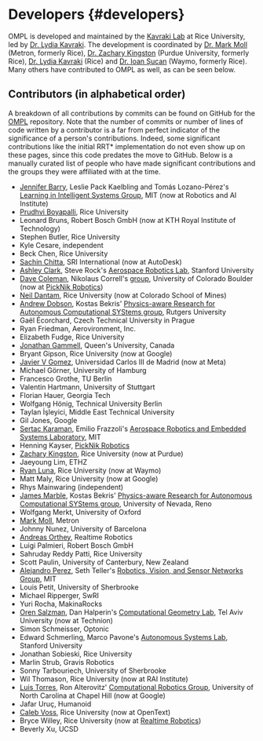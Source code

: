 # Developers {#developers}

OMPL is developed and maintained by the [Kavraki Lab](http://kavrakilab.org) at Rice University, led by [Dr. Lydia Kavraki](https://www.cs.rice.edu/~kavraki). The development is coordinated by [Dr. Mark Moll](https://moll.ai) (Metron, formerly Rice), [Dr. Zachary Kingston](https:/zkingston.com) (Purdue University, formerly Rice), [Dr. Lydia Kavraki](https://www.cs.rice.edu/~kavraki) (Rice) and [Dr. Ioan Șucan](http://ioan.sucan.ro) (Waymo, formerly Rice). Many others have contributed to OMPL as well, as can be seen below.

## Contributors (in alphabetical order)

A breakdown of all contributions by commits can be found on GitHub for the [OMPL](https://github.com/ompl/ompl/graphs/contributors) repository. Note that the number of commits or number of lines of code written by a contributor is a far from perfect indicator of the significance of a person's contributions. Indeed, some significant contributions like the initial RRT* implementation do not even show up on these pages, since this code predates the move to GitHub. Below is a manually curated list of people who have made significant contributions and the groups they were affiliated with at the time.

- [Jennifer Barry](http://people.csail.mit.edu/jbarry), Leslie Pack Kaelbling and Tomás Lozano-Pérez's [Learning in Intelligent Systems Group](http://lis.csail.mit.edu), MIT (now at Robotics and AI Institute)
- [Prudhvi Boyapalli](http://www.prudhviboyapalli.com), Rice University
- Leonard Bruns, Robert Bosch GmbH (now at KTH Royal Institute of Technology)
- Stephen Butler, Rice University
- Kyle Cesare, independent
- Beck Chen, Rice University
- [Sachin Chitta](http://www.sachinchitta.org), SRI International (now at AutoDesk)
- [Ashley Clark](http://web.stanford.edu/group/arl/people/ashley-clark), Steve Rock's [Aerospace Robotics Lab](http://web.stanford.edu/group/arl), Stanford University
- [Dave Coleman](http://davetcoleman.com/), Nikolaus Correll's [group](http://correll.cs.colorado.edu/), University of Colorado Boulder (now at [PickNik Robotics](https://picknik.ai))
- [Neil Dantam](http://www.neil.dantam.name), Rice University (now at Colorado School of Mines)
- [Andrew Dobson](http://www.pracsyslab.org/dobson), Kostas Bekris' [Physics-aware Research for Autonomous Computational SYStems group](http://www.pracsyslab.org), Rutgers University
- Gaël Écorchard, Czech Technical University in Prague
- Ryan Friedman, Aerovironment, Inc.
- Elizabeth Fudge, Rice University
- [Jonathan Gammell](https://robotic-esp.com/gammell/), Queen's University, Canada
- Bryant Gipson, Rice University (now at Google)
- [Javier V Gomez](http://jvgomez.github.io), Universidad Carlos III de Madrid (now at Meta)
- Michael Görner, University of Hamburg
- Francesco Grothe, TU Berlin
- Valentin Hartmann, University of Stuttgart
- Florian Hauer, Georgia Tech
- Wolfgang Hönig, Technical University Berlin
- Taylan İşleyici, Middle East Technical University
- Gil Jones, Google
- [Sertac Karaman](http://sertac.scripts.mit.edu/web), Emilio Frazzoli's [Aerospace Robotics and Embedded Systems Laboratory](http://ares.lids.mit.edu), MIT
- Henning Kayser, [PickNik Robotics](https://picknik.ai)
- [Zachary Kingston](http://zkingston.com), Rice University (now at Purdue)
- Jaeyoung Lim, ETHZ
- [Ryan Luna](http://www.ryanluna.com), Rice University (now at Waymo)
- Matt Maly, Rice University (now at Google)
- Rhys Mainwaring (independent)
- [James Marble](http://www.cse.unr.edu/robotics/pracsys/marble), Kostas Bekris' [Physics-aware Research for Autonomous Computational SYStems group](http://www.cse.unr.edu/robotics/pracsys), University of Nevada, Reno
- Wolfgang Merkt, University of Oxford
- [Mark Moll](https://moll.ai), Metron
- Johnny Nunez, University of Barcelona
- [Andreas Orthey](http://aorthey.de), Realtime Robotics
- Luigi Palmieri, Robert Bosch GmbH
- Sahruday Reddy Patti, Rice University
- Scott Paulin, University of Canterbury, New Zealand
- [Alejandro Perez](http://people.csail.mit.edu/aperez/www), Seth Teller's [Robotics, Vision, and Sensor Networks Group](http://rvsn.csail.mit.edu), MIT
- Louis Petit, University of Sherbrooke
- Michael Ripperger, SwRI
- Yuri Rocha, MakinaRocks
- [Oren Salzman](http://orensalzman.com), Dan Halperin's [Computational Geometry Lab](http://acg.cs.tau.ac.il), Tel Aviv University (now at Technion)
- Simon Schmeisser, Optonic
- Edward Schmerling, Marco Pavone's [Autonomous Systems Lab](http://asl.stanford.edu), Stanford University
- Jonathan Sobieski, Rice University
- Marlin Strub, Gravis Robotics
- Sonny Tarbouriech, University of Sherbrooke
- Wil Thomason, Rice University (now at RAI Institute)
- [Luis Torres](http://luis.web.unc.edu), Ron Alterovitz' [Computational Robotics Group](http://robotics.cs.unc.edu), University of North Carolina at Chapel Hill (now at Google)
- Jafar Uruç, Humanoid
- [Caleb Voss](http://calebvoss.com), Rice University (now at OpenText)
- Bryce Willey, Rice University (now at [Realtime Robotics](https://rtr.ai))
- Beverly Xu, UCSD